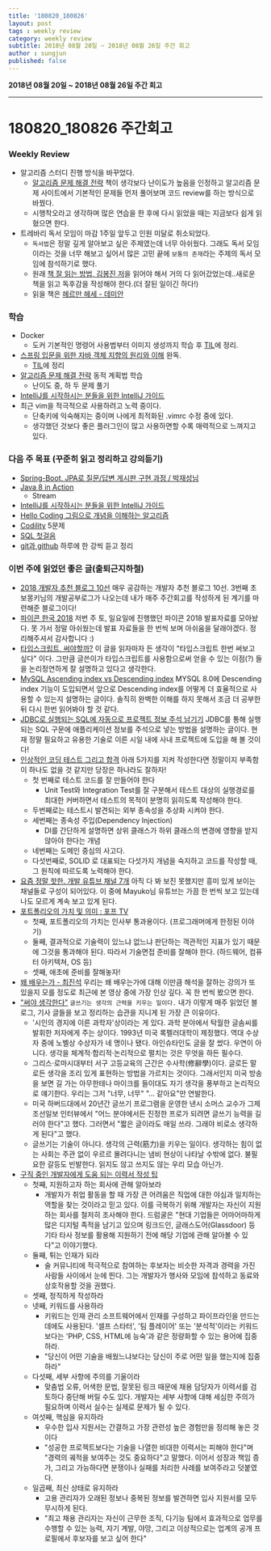 ```yaml
---
title: '180820_180826'  
layout: post  
tags : weekly review
category: weekly review
subtitle: 2018년 08월 20일 ~ 2018년 08월 26일 주간 회고
author : sungjun
published: false
---
```


**2018년 08월 20일 ~ 2018년 08월 26일 주간 회고** 

---

# 180820_180826 주간회고

### Weekly Review
- 알고리즘 스터디 진행 방식을 바꾸었다. 
    - [알고리즘 문제 해결 전략](https://book.naver.com/bookdb/book_detail.nhn?bid=7058764) 책이 생각보다 난이도가 높음을 인정하고 알고리즘 문제 사이트에서 기본적인 문제들 먼저 풀어보며 코드 review를 하는 방식으로 바꿨다.
    - 시행착오라고 생각하며 많은 연습을 한 후에 다시 읽었을 때는 지금보다 쉽게 읽혔으면 한다. 
-  트레바리 독서 모임이 마감 1주일 앞두고 인원 미달로 취소되었다.
    - `독서법`은 정말 깊게 알아보고 싶은 주제였는데 너무 아쉬웠다. 그래도 독서 모임이라는 것을 너무 해보고 싶어서 많은 고민 끝에 `보통의 존재`라는 주제의 독서 모임에 참석하기로 했다.
    - 원래 [책 잘 읽는 방법, 김봉진 저](https://book.naver.com/bookdb/book_detail.nhn?bid=13318425)을 읽어야 해서 거의 다 읽어갔었는데..새로운 책을 읽고 독후감을 작성해야 한다.(더 잘된 일이긴 하다!)
    - 읽을 책은 [헤르만 헤세 - 데미안](https://book.naver.com/bookdb/book_detail.nhn?bid=5186)


### 학습
- Docker
    - 도커 기본적인 명령어 사용법부터 이미지 생성까지 학습 후 [TIL](https://github.com/gwonsungjun/TIL/tree/master/Docker)에 정리.
- [스프링 입문을 위한 자바 객체 지향의 원리와 이해](https://book.naver.com/bookdb/book_detail.nhn?bid=8920762) 완독.
    - [TIL](https://github.com/gwonsungjun/TIL/blob/master/Java/Principles_and_understanding_of_Java_object_orientation.md)에 정리
- [알고리즘 문제 해결 전략](https://book.naver.com/bookdb/book_detail.nhn?bid=7058764) 동적 계획법 학습 
    - 난이도 중, 하 두 문제 풀기 
- [IntelliJ를 시작하시는 분들을 위한 IntelliJ 가이드](https://www.inflearn.com/course/intellij-guide/) 
- 최근 vim을 적극적으로 사용하려고 노력 중이다.
    - 단축키에 익숙해지는 중이며 나에게 최적화된 .vimrc 수정 중에 있다.
    - 생각했던 것보다 좋은 플러그인이 많고 사용하면할 수록 매력적으로 느껴지고 있다. 

### 다음 주 목표 (꾸준히 읽고 정리하고 강의듣기)
- [Spring-Boot, JPA로 질문/답변 게시판 구현 과정 / 박재성님](https://www.youtube.com/watch?v=JUKehW-c484&list=PLqaSEyuwXkSppQAjwjXZgKkjWbFoUdNXC)
- [Java 8 in Action](http://book.naver.com/bookdb/book_detail.nhn?bid=8883567)
    - Stream
- [IntelliJ를 시작하시는 분들을 위한 IntelliJ 가이드](https://www.inflearn.com/course/intellij-guide/) 
- [Hello Coding 그림으로 개념을 이해하는 알고리즘](https://book.naver.com/bookdb/book_detail.nhn?bid=11823284)
- [Codility](https://www.codility.com/) 5문제
- [SQL 첫걸음](http://book.naver.com/bookdb/book_detail.nhn?bid=9738902)
- [git과 github](https://www.youtube.com/watch?v=8AtHcXnJSdA&list=PLAHa1zfLtLiPrxoBo9a1HVmauvE2Mn3xX) 하루에 한 강씩 듣고 정리

### 이번 주에 읽었던 좋은 글(출퇴근지하철)
- [2018 개발자 추천 블로그 10선](https://www.huskyhoochu.com/suggested-blogs) 매우 공감하는 개발자 추천 블로그 10선. 3번째 초보몽키님의 개발공부로그가 나오는데 내가 매주 주간회고를 작성하게 된 계기를 마련해준 블로그이다!
- [파이콘 한국 2018](https://www.pycon.kr/2018/program/schedule/) 저번 주 토, 일요일에 진행했던 파이콘 2018 발표자료를 모아놨다. 못 가서 정말 아쉬웠는데 발표 자료들을 한 번씩 보며 아쉬움을 달래야겠다. 정리해주셔서 감사합니다 :)
- [타입스크립트, 써야할까?](https://hyunseob.github.io/2018/08/12/do-you-need-to-use-ts/) 이 글을 읽자마자 든 생각이 "타입스크립트 한번 써보고 싶다" 이다. 그만큼 글쓴이가 타입스크립트를 사용함으로써 얻을 수 있는 이점(?) 들을 논리정연하게 잘 설명하고 있다고 생각한다.
- [MySQL Ascending index vs Descending index](http://tech.kakao.com/2018/06/19/AscendingAndDescendingIndex/) MYSQL 8.0에 Descending index 기능이 도입되면서 앞으로 Descending index를 어떻게 더 효율적으로 사용할 수 있는지 설명하는 글이다. 솔직히 완벽한 이해를 하지 못해서 조금 더 공부한 뒤 다시 한번 읽어봐야 할 것 같다.
- [JDBC로 실행되는 SQL에 자동으로 프로젝트 정보 주석 남기기](http://woowabros.github.io/tools/2018/08/16/jdbc-log-sql-projectinfo.html) JDBC를 통해 실행되는 SQL 구문에 애플리케이션 정보를 주석으로 넣는 방법을 설명하는 글이다. 현재 정말 필요하고 유용한 기술로 이른 시일 내에 사내 프로젝트에 도입을 해 볼 것이다!
- [인상적인 코딩 테스트 그리고 합격](https://www.popit.kr/%EC%9D%B8%EC%83%81%EC%A0%81%EC%9D%B8-%EC%BD%94%EB%94%A9-%ED%85%8C%EC%8A%A4%ED%8A%B8-%EA%B7%B8%EB%A6%AC%EA%B3%A0-%ED%95%A9%EA%B2%A9/) 아래 5가지를 지켜 작성한다면 정말이지 부족함이 하나도 없을 것 같지만 당장은 하나라도 잘하자!
    - 첫 번째로 테스트 코드를 잘 만들어야 한다
        - Unit Test와 Integration Test를 잘 구분해서 테스트 대상의 실행경로를 최대한 커버하면서 테스트의 목적이 분명히 읽히도록 작성해야 한다.
    - 두번째로는 테스트시 발견되는 외부 종속성을 추상화 시켜야 한다.
    - 세번째는 종속성 주입(Dependency Injection)
        - DI를 간단하게 설명하면 상위 클래스가 하위 클래스의 변경에 영향을 받지 않아야 한다는 개념
    - 네번째는 도메인 중심의 사고다. 
    - 다섯번째로, SOLID 로 대표되는 다섯가지 개념을 숙지하고 코드를 작성할 때, 그 원칙에 따르도록 노력해야 한다.
- [요즘 정말 핫한. 개발 유튜브 채널 7개](http://harborpin.io/pin/hot-dev-youtube/) 아직 다 봐 보진 못했지만 흥미 있게 보이는 채널들로 구성이 되어있다. 이 중에 Mayuko님 유튜브는 가끔 한 번씩 보고 있는데 나도 모르게 계속 보고 있게 된다.
- [포트폴리오의 가치 및 의미 : 포프 TV](https://www.youtube.com/watch?v=rquI6w4gLIs) 
    - 첫째, 포트폴리오의 가치는 인사부 통과용이다. (프로그래머에게 한정된 이야기)
    - 둘째, 결과적으로 기술력이 있느냐 없느냐 판단하는 객관적인 지표가 있기 때문에 그것을 통과해야 된다. 따라서 기술면접 준비를 잘해야 한다. (하드웨어, 컴퓨터 아키텍쳐, OS 등)
    - 셋째, 애초에 준비를 잘해놓자!
- [왜 배우는가 - 최진석](https://www.youtube.com/watch?v=dmVg3zRLaoo) 우리는 왜 배우는가에 대해 이만큼 해석을 잘하는 강의가 또 있을지 모를 정도로 최근에 본 영상 중에 가장 인상 깊다. 꼭 한 번씩 봤으면 한다. 
- ["써야 생각한다"](http://news.chosun.com/site/data/html_dir/2017/06/05/2017060502685.html) `글쓰기는 생각의 근력을 키우는 일이다.` 내가 이렇게 매주 읽었던 블로그, 기사 글들을 보고 정리하는 습관을 지니게 된 가장 큰 이유이다.
    - '시인의 경지에 이른 과학자'상이라는 게 있다. 과학 분야에서 탁월한 글솜씨를 발휘한 저자에게 주는 상이다. 1993년 미국 록펠러대학이 제정했다. 역대 수상자 중에 노벨상 수상자가 네 명이나 됐다. 아인슈타인도 글을 잘 썼다. 우연이 아니다. 생각을 체계적·합리적·논리적으로 펼치는 것은 무엇을 하든 필수다.
    - 그리스·로마시대부터 서구 고등교육의 근간은 수사학(修辭學)이다. 글로든 말로든 생각을 조리 있게 표현하는 방법을 가르치는 것이다. 그래서인지 미국 방송을 보면 길 가는 아무한테나 마이크를 들이대도 자기 생각을 풍부하고 논리적으로 얘기한다. 우리는 그저 "너무, 너무" "… 같아요"만 연발한다.
    - 미국 하버드대에서 20년간 글쓰기 프로그램을 운영한 낸시 소머스 교수가 그제 조선일보 인터뷰에서 "어느 분야에서든 진정한 프로가 되려면 글쓰기 능력을 길러야 한다"고 했다. 그러면서 "짧은 글이라도 매일 쓰라. 그래야 비로소 생각하게 된다"고 했다. 
    - 글쓰기는 기술이 아니다. 생각의 근력(筋力)을 키우는 일이다. 생각하는 힘이 없는 사회는 주관 없이 우르르 몰려다니는 냄비 현상이 나타날 수밖에 없다. 불필요한 갈등도 빈발한다. 읽지도 않고 쓰지도 않는 우리 모습 아닌가.
- [구직 중인 개발자에게 도움 되는 이력서 작성 팁](http://www.ciokorea.com/news/39285) 
    - 첫째, 지원하고자 하는 회사에 관해 알아보라
        - 개발자가 취업 활동을 할 때 가장 큰 어려움은 직업에 대한 야심과 일치하는 역할을 찾는 것이라고 믿고 있다. 이를 극복하기 위해 개발자는 자신이 지원하는 회사를 철저히 조사해야 한다. 드럼굴은 "현대 기업들은 어마어마하게 많은 디지털 족적을 남기고 있으며 링크드인, 글래스도어(Glassdoor) 등 기타 타사 정보를 활용해 지원하기 전에 해당 기업에 관해 알아볼 수 있다"고 이야기했다.
    - 둘째, 튀는 인재가 되라
        - 술 커뮤니티에 적극적으로 참여하는 후보자는 비슷한 자격과 경력을 가진 사람들 사이에서 눈에 띈다. 그는 개발자가 행사와 모임에 참석하고 동료와 상호작용할 것을 권했다.
    - 셋째, 정직하게 작성하라
    - 넷째, 키워드를 사용하라
        - 키워드는 인재 관리 소프트웨어에서 인재를 구성하고 파이프라인을 만드는 데에도 사용된다. '셀프 스타터', '팀 플레이어' 또는 '분석적'이라는 키워드보다는 'PHP, CSS, HTML에 능숙'과 같은 정량화할 수 있는 용어에 집중하라.
        - "당신이 어떤 기술을 배웠느냐보다는 당신이 주로 어떤 일을 했는지에 집중하라"
    - 다섯째, 세부 사항에 주의를 기울이라
        - 맞춤법 오류, 어색한 문법, 잘못된 링크 때문에 채용 담당자가 이력서를 검토하다 중단해 버릴 수도 있다. 개발자는 세부 사항에 대해 세심한 주의가 필요하며 이력서 실수는 실제로 문제가 될 수 있다.
    - 여섯째, 핵심을 유지하라
        - 우수한 입사 지원서는 간결하고 가장 관련성 높은 경험만을 정리해 놓은 것이다
        - "성공한 프로젝트보다는 기술을 나열한 비대한 이력서는 피해야 한다"며 "경력의 궤적을 보여주는 것도 중요하다"고 말했다. 이어서 성장과 책임 증가, 그리고 가능하다면 분쟁이나 실패를 처리한 사례를 보여주라고 덧붙였다. 
    - 일곱째, 최신 상태로 유지하라
        - 고용 관리자가 오래된 정보나 중복된 정보를 발견하면 입사 지원서를 모두 무시하게 된다.
        - "최고 채용 관리자는 자신이 근무한 조직, 다기능 팀에서 효과적으로 업무를 수행할 수 있는 능력, 자기 계발, 야망, 그리고 이상적으로는 업계의 공개 프로필에서 후보자를 보고 싶어 한다"
